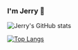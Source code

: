 ### I'm Jerry 👋

![Jerry's GitHub stats](https://github-readme-stats.vercel.app/api?username=NotJerwee&show_icons=true)

[![Top Langs](https://github-readme-stats.vercel.app/api/top-langs/?username=NotJerwee)](https://github.com/NotJerwee/github-readme-stats)
